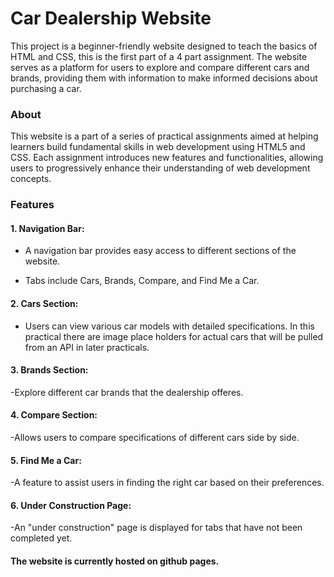 # Car Dealership Website
This project is a beginner-friendly website designed to teach the basics of HTML and CSS, this is the first part of a 4 part assignment. The website serves as a platform for users to explore and compare different cars and brands, providing them with information to make informed decisions about purchasing a car.

### About

This website is a part of a series of practical assignments aimed at helping learners build fundamental skills in web development using HTML5 and CSS. Each assignment introduces new features and functionalities, allowing users to progressively enhance their understanding of web development concepts.

### Features

#### 1. Navigation Bar:

- A navigation bar provides easy access to different sections of the website.

- Tabs include Cars, Brands, Compare, and Find Me a Car.
  
#### 2. Cars Section:

- Users can view various car models with detailed specifications. In this practical there are image place holders for actual cars that will be pulled from an API in later practicals.
  
#### 3. Brands Section:

-Explore different car brands that the dealership offeres.

#### 4. Compare Section:

-Allows users to compare specifications of different cars side by side.

#### 5. Find Me a Car:

-A feature to assist users in finding the right car based on their preferences.

#### 6. Under Construction Page:

-An "under construction" page is displayed for tabs that have not been completed yet.

#### The website is currently hosted on github pages.
